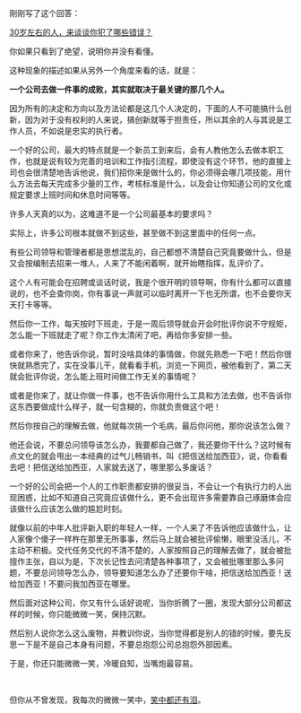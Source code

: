 <p>刚刚写了这个回答：</p><a href="https://www.zhihu.com/question/279387872/answer/445340797" data-draft-node="block" data-draft-type="link-card" class="internal">30岁左右的人，来谈谈你犯了哪些错误？</a><p>你如果只看到了绝望，说明你并没有看懂。</p><p>这种现象的描述如果从另外一个角度来看的话，就是：</p><p><b>一个公司去做一件事的成败，其实就取决于最关键的那几个人。</b></p><p>因为所有的决定和方向以及方法论都是这几个人决定的，下面的人不可能搞什么创新，因为对于没有权利的人来说，搞创新就等于担责任，所以其余的人与其说是工作人员，不如说是忠实的执行者。</p><p>一个好的公司，最大的特点就是一个新员工到来后，会有人教他怎么去做本职工作，也就是说有较为完善的培训和工作指引流程，即使没有这个环节，他的直接上司也会很清楚地告诉他说，我们招你来是做什么的，你必须得会哪几项技能，用什么方法去每天完成多少量的工作，考核标准是什么，以及会让你知道公司的文化或规定要求上班时间和休息时间等等。</p><p>许多人天真的以为，这难道不是一个公司最基本的要求吗？</p><p>实际上，许多公司根本就做不到这些，甚至做不到这里面中的任何一点。</p><p>有些公司领导和管理者都是思想混乱的，自己都想不清楚自己究竟要做什么，但是又会按编制去招来一堆人，人来了不能闲着啊，就开始瞎指挥，乱评价了。</p><p>这个人有可能会在招聘或谈话时说，我是个很开明的领导啊，你有什么都可以直接说的，也不会查你岗，你有事说一声就可以临时离开一下也无所谓，也不会要你天天打卡等等。</p><p>然后你一工作，每天按时下班走，于是一周后领导就会开会时批评你说不守规矩，怎么能一下班就走了呢？你工作太清闲了吧，再给你多安排一些。</p><p>或者你来了，他告诉你说，暂时没啥具体的事情做，你就先熟悉一下吧！然后你很快就熟悉完了，实在没事儿干，就看看手机，浏览一下网页，被他看到了，第二天就会批评你说，怎么能上班时间做工作无关的事情呢？</p><p>或者是你来了，就让你做一件事，也不告诉你用什么工具和方法去做，也不告诉你这东西要做成什么样子，就一句含糊的，你就负责做这个吧！</p><p>然后你按自己的理解去做，他就每次挑一个毛病，最后你问他，那你说该怎么做？</p><p>他还会说，不要总问领导该怎么办，我要都自己做了，我还要你干什么？这时候有点文化的就会甩出一本经典的过气儿畅销书，叫《把信送给加西亚》，说，你看看去吧！把信送给加西亚，人家就去送了，哪里那么多废话？</p><p>一个好的公司会把一个人的工作职责都安排的很妥当，不会让一个有执行力的人出现困惑，比如不知道自己究竟应该做什么，更不会出现许多需要靠自己琢磨体会应该做什么应该怎么做的尴尬时刻。</p><p>就像以前的中年人批评新入职的年轻人一样，一个人来了不告诉他应该做什么，让人家像个傻子一样杵在那里无所事事，然后马上就会被批评偷懒，眼里没活儿，不主动不积极。交代任务交代的不清不楚的，人家按照自己的理解去做了，就会被批擅作主张，自以为是，下次长记性去问清楚各种事项了，又会被批哪里那么多问题，不要总问领导怎么办，领导要知道怎么办了还要你干啥，把信送给加西亚！送给加西亚！不要问我加西亚在哪里。</p><p>然后面对这种公司，你又有什么话好说呢，当你折腾了一圈，发现大部分公司都这样的时候，你只能微微一笑，保持沉默。</p><p>然后别人说你怎么这么废物，并教训你说，当你觉得都是别人的错的时候，要先反思一下是不是自己本身有问题，不要总抱怨公司总抱怨外部因素。</p><p>于是，你还只能微微一笑，冷暖自知，当嘴炮最容易。</p><p><br></p><p>但你从不曾发现，我每次的微微一笑中，<a href="http://link.zhihu.com/?target=https%3A//y.qq.com/n/yqq/song/000z7h9C2axkbJ.html" class=" wrap external" target="_blank" rel="nofollow noreferrer">笑中都还有泪</a>。</p><p></p>
